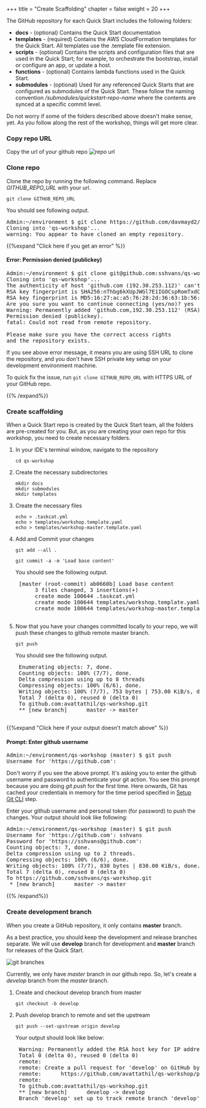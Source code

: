 +++
title = "Create Scaffolding"
chapter = false
weight = 20
+++

The GitHub repository for each Quick Start includes the following folders:

- **docs** - (optional) Contains the Quick Start documentation
- **templates** - (required) Contains the AWS CloudFormation templates for the Quick Start. All templates use the .template file extension.
- **scripts** - (optional) Contains the scripts and configuration files that are used in the Quick Start; for example, to orchestrate the bootstrap, install or configure an app, or update a host.
- **functions** - (optional) Contains lambda functions used in the Quick Start.
- **submodules** - (optional) Used for any referenced Quick Starts that are configured as submodules of the Quick Start. These follow the naming convention _/submodules/quickstart-repo-name_ where the contents are synced at a specific commit level.

Do not worry if some of the folders described above doesn't make sense, yet. As you follow along the rest of the workshop, things will get more clear.

### Copy repo URL

Copy the url of your github repo
![repo url](/images/copy-qs-workshop-path.png)

### Clone repo

Clone the repo by running the following command. Replace *GITHUB_REPO_URL* with your url.

`git clone GITHUB_REPO_URL`

You should see following output.
<pre>
Admin:~/environment $ git clone https://github.com/davmayd2/qs-workshop.git
Cloning into 'qs-workshop'...
warning: You appear to have cloned an empty repository.
</pre>

{{%expand "Click here if you get an error" %}}
#### Error: Permission denied (publickey)
<pre>
Admin:~/environment $ git clone git@github.com:sshvans/qs-workshop.git
Cloning into 'qs-workshop'...
The authenticity of host 'github.com (192.30.253.112)' can't be established.
RSA key fingerprint is SHA256:nThbg6kXUpJWGl7E1IGOCspRomTxdCARLviKw6E5SY8.
RSA key fingerprint is MD5:16:27:ac:a5:76:28:2d:36:63:1b:56:4d:eb:df:a6:48.
Are you sure you want to continue connecting (yes/no)? yes
Warning: Permanently added 'github.com,192.30.253.112' (RSA) to the list of known hosts.
Permission denied (publickey).
fatal: Could not read from remote repository.

Please make sure you have the correct access rights
and the repository exists.
</pre>

If you see above error message, it means you are using SSH URL to clone the repository, and you don't have SSH private key setup on your development environment machine.

To quick fix the issue, run `git clone GITHUB_REPO_URL` with HTTPS URL of your GitHub repo. 

{{% /expand%}}

### Create scaffolding
When a Quick Start repo is created by the Quick Start team, all the folders are pre-created for you. But, as you are creating your own repo for this workshop, you need to create necessary folders.

1. In your IDE's terminal window, navigate to the repository

 	`cd qs-workshop`

2. Create the necessary subdirectories

	```
	mkdir docs
	mkdir submodules
	mkdir templates
	```

3. Create the necessary files

	```
	echo > .taskcat.yml
	echo > templates/workshop.template.yaml
	echo > templates/workshop-master.template.yaml
	```

3. Add and Commit your changes

	`git add --all .`

	`git commit -a -m 'Load base content'`
	
	You should see the following output.
	
	<pre>
	[master (root-commit) ab0660b] Load base content
	 	 3 files changed, 3 insertions(+)
		 create mode 100644 .taskcat.yml
		 create mode 100644 templates/workshop.template.yaml
		 create mode 100644 templates/workshop-master.template.yaml
	</pre>

4. Now that you have your changes committed locally to your repo, we will push these changes to github remote master branch.

	`git push`
	
	You should see the following output.
	
	<pre>
	Enumerating objects: 7, done.
	Counting objects: 100% (7/7), done.
	Delta compression using up to 8 threads
	Compressing objects: 100% (6/6), done.
	Writing objects: 100% (7/7), 753 bytes | 753.00 KiB/s, done.
	Total 7 (delta 0), reused 0 (delta 0)
	To github.com:avattathil/qs-workshop.git
	** [new branch]      master -> master
	</pre>

{{%expand "Click here if your output doesn't match above" %}}
#### Prompt: Enter github username
<pre>
Admin:~/environment/qs-workshop (master) $ git push
Username for 'https://github.com':
</pre>

Don't worry if you see the above prompt. It's asking you to enter the github username and password to authenticate your git action. You see this prompt because you are doing *git push* for the first time. Here onwards, Git has cached your credentials in memory for the time period specified in [Setup Git CLI](/10_prerequisites/40_setup_github_cli.html#configure-git-credentials) step. 

Enter your github username and personal token (for password) to push the changes. Your output should look like following:

<pre>
Admin:~/environment/qs-workshop (master) $ git push
Username for 'https://github.com': sshvans
Password for 'https://sshvans@github.com': 
Counting objects: 7, done.
Delta compression using up to 2 threads.
Compressing objects: 100% (6/6), done.
Writing objects: 100% (7/7), 830 bytes | 830.00 KiB/s, done.
Total 7 (delta 0), reused 0 (delta 0)
To https://github.com/sshvans/qs-workshop.git
 * [new branch]      master -> master
</pre>
{{% /expand%}}

### Create development branch

When you create a GitHub repository, it only contains **master** branch. 

As a best practice, you should keep the development and release branches separate. We will use **develop** branch for development and **master** branch for releases of the Quick Start. 

![git branches](/images/git-branches.png?height=50%&width=50%)

Currently, we only have _master_ branch in our github repo. So, let's create a _develop_ branch from the _master_ branch.

1. Create and checkout develop branch from master

	`git checkout -b develop`

2. Push develop branch to remote and set the upstream

	`git push --set-upstream origin develop`
	
	Your  output should look like below:

	<pre>
	Warning: Permanently added the RSA host key for IP address '192.30.253.113' to the list of known hosts.
	Total 0 (delta 0), reused 0 (delta 0)
	remote:
	remote: Create a pull request for 'develop' on GitHub by visiting:
	remote:      https://github.com/avattathil/qs-workshop/pull/new/develop
	remote:
	To github.com:avattathil/qs-workshop.git
	** [new branch]      develop -> develop
	Branch 'develop' set up to track remote branch 'develop' from 'origin'.
	</pre>


